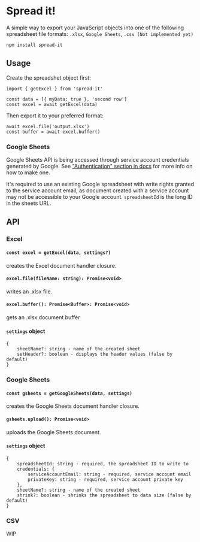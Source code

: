# Spread it!

A simple way to export your JavaScript objects into one of the following spreadsheet file formats: `.xlsx`, `Google Sheets`, `.csv (Not implemented yet)`

`npm install spread-it`

## Usage

Create the spreadshet object first:

```
import { getExcel } from 'spread-it'

const data = [{ myData: true }, 'second row']
const excel = await getExcel(data)
```

Then export it to your preferred format:

```
await excel.file('output.xlsx')
const buffer = await excel.buffer()
```

### Google Sheets
Google Sheets API is being accessed through service account credentials generated by Google. See ["Authentication" section in docs](https://theoephraim.github.io/node-google-spreadsheet/#/guides/authentication?id=service-account) for more info on how to make one.

It's required to use an existing Google spreadsheet with write rights granted to the service account email, as document created with a service account may not be accessible to your Google account. `spreadsheetId` is the long ID in the sheets URL.

## API
### Excel
#### `const excel = getExcel(data, settings?)`

creates the Excel document handler closure.

#### `excel.file(fileName: string): Promise<void>`

writes an .xlsx file.

#### `excel.buffer(): Promise<Buffer>: Promise<void>`

gets an .xlsx document buffer

#### `settings` object

```
{
	sheetName?: string - name of the created sheet
	setHeader?: boolean - displays the header values (false by default)
}
```

### Google Sheets
####  `const gsheets = getGoogleSheets(data, settings)`

creates the Google Sheets document handler closure.

#### `gsheets.upload(): Promise<void>`

uploads the Google Sheets document.

#### `settings` object
```
{
	spreadsheetId: string - required, the spreadsheet ID to write to
	credentials: {
		serviceAccountEmail: string - required, service account email
		privateKey: string - required, service account private key
	},
	sheetName?: string - name of the created sheet
	shrink?: boolean - shrinks the spreadsheet to data size (false by default)
}
```

### CSV

WIP
